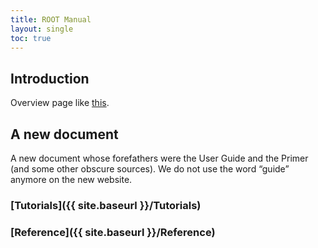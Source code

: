 ```yaml
---
title: ROOT Manual
layout: single
toc: true
---
```


## Introduction
Overview page like [this](https://mmistakes.github.io/minimal-mistakes/docs/quick-start-guide/).

## A new document
A new document whose forefathers were the User Guide and the Primer (and some other obscure sources).
We do not use the word “guide” anymore on the new website.

### [Tutorials]({{ site.baseurl }}/Tutorials)

### [Reference]({{ site.baseurl }}/Reference)
